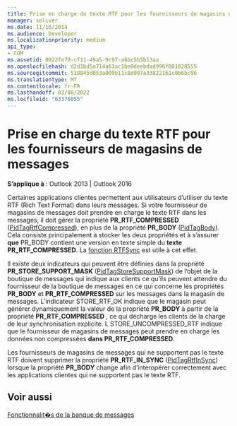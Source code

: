 ```yaml
---
title: Prise en charge du texte RTF pour les fournisseurs de magasins de messages
manager: soliver
ms.date: 11/16/2014
ms.audience: Developer
ms.localizationpriority: medium
api_type:
- COM
ms.assetid: 0022fe70-cf11-49a5-9c97-a6bc5b5b13aa
ms.openlocfilehash: d2d1bd5a714a63ac1be0deebdad996f801028555
ms.sourcegitcommit: 518845d053a009b11c8d907a33822161c0b6bc96
ms.translationtype: MT
ms.contentlocale: fr-FR
ms.lasthandoff: 03/08/2022
ms.locfileid: "63376055"
---
```

# <a name="supporting-rtf-text-for-message-store-providers"></a>Prise en charge du texte RTF pour les fournisseurs de magasins de messages

  
  
**S’applique à** : Outlook 2013 | Outlook 2016 
  
Certaines applications clientes permettent aux utilisateurs d’utiliser du texte RTF (Rich Text Format) dans leurs messages. Si votre fournisseur de magasins de messages doit prendre en charge le texte RTF dans les messages, il doit gérer la propriété **PR_RTF_COMPRESSED** ([PidTagRtfCompressed](pidtagrtfcompressed-canonical-property.md)), en plus de la propriété **PR_BODY** ([PidTagBody](pidtagbody-canonical-property.md)). Cela consiste principalement à stocker les deux propriétés et à s’assurer **que** PR_BODY contient une version en texte simple du **texte PR_RTF_COMPRESSED**. La [fonction RTFSync](rtfsync.md) est utile à cet effet. 
  
Il existe deux indicateurs qui peuvent être définies dans la propriété **PR_STORE_SUPPORT_MASK** ([PidTagStoreSupportMask](pidtagstoresupportmask-canonical-property.md)) de l’objet de la boutique de messages qui indique aux clients ce qu’ils peuvent attendre du fournisseur de la boutique de messages en ce qui concerne les propriétés **PR_BODY** et **PR_RTF_COMPRESSED** sur les messages dans la magasin de messages. L’indicateur STORE_RTF_OK indique que le magasin peut générer dynamiquement la valeur de la propriété **PR_BODY** à partir de la propriété **PR_RTF_COMPRESSED** , ce qui décharge les clients de la charge de leur synchronisation explicite. L STORE_UNCOMPRESSED_RTF indique que le fournisseur de magasins de messages peut prendre en charge les données non compressées **dans PR_RTF_COMPRESSED**.
  
Les fournisseurs de magasins de messages qui ne supportent pas le texte RTF doivent supprimer la propriété **PR_RTF_IN_SYNC** ([PidTagRtfInSync](pidtagrtfinsync-canonical-property.md)) lorsque la propriété **PR_BODY** change afin d’interopérer correctement avec les applications clientes qui ne supportent pas le texte RTF. 
  
## <a name="see-also"></a>Voir aussi



[Fonctionnalit�s de la banque de messages](message-store-features.md)

